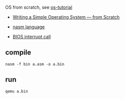 
OS from scratch, see [os-tutorial](https://github.com/cfenollosa/os-tutorial)

* [Writing a Simple Operating System — from Scratch](http://www.cs.bham.ac.uk/~exr/lectures/opsys/10_11/lectures/os-dev.pdf)

* [nasm language](https://www.nasm.us/xdoc/2.13.03/html/nasmdoc3.html)
* [BIOS interrupt call](https://en.wikipedia.org/wiki/BIOS_interrupt_call)


## compile

```
nasm -f bin a.asm -o a.bin
```

## run

```
qemu a.bin
```